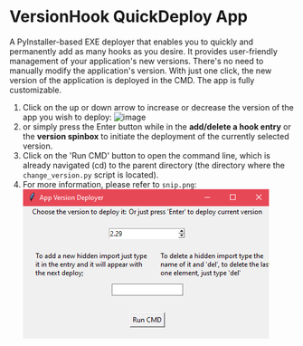 # VersionHook QuickDeploy App
A PyInstaller-based EXE deployer that enables you to quickly and permanently add as many hooks as you desire. It provides user-friendly management of your application's new versions. There's no need to manually modify the application's version. With just one click, the new version of the application is deployed in the CMD. The app is fully customizable.
1. Click on the up or down arrow to increase or decrease the version of the app you wish to deploy:
![image](https://github.com/maxovsee/exe_deployer/assets/80675065/bd8c1947-9dd8-44b9-be38-f2de15efa7d1)
2. or simply press the Enter button while in the **add/delete a hook entry** or the **version spinbox** to initiate the deployment of the currently selected version.
3. Click on the 'Run CMD' button to open the command line, which is already navigated (cd) to the parent directory (the directory where the `change_version.py` script is located).
4. For more information, please refer to `snip.png`: 
![snip.png](/snip.png?raw=true "snip.png")
